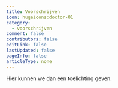 ```yaml
---
title: Voorschrijven
icon: hugeicons:doctor-01
category:
  - voorschrijven
comment: false
contributors: false
editLink: false
lastUpdated: false
pageInfo: false
articleType: none
---
```


Hier kunnen we dan een toelichting geven.

<!-- more -->

<Catalog />
